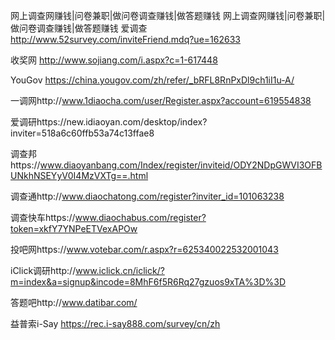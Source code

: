 网上调查网赚钱|问卷兼职|做问卷调查赚钱|做答题赚钱
网上调查网赚钱|问卷兼职|做问卷调查赚钱|做答题赚钱
爱调查 http://www.52survey.com/inviteFriend.mdq?ue=162633

收奖网 http://www.sojiang.com/i.aspx?c=1-617448

YouGov https://china.yougov.com/zh/refer/_bRFL8RnPxDl9ch1iI1u-A/ 

一调网http://www.1diaocha.com/user/Register.aspx?account=619554838

爱调研https://new.idiaoyan.com/desktop/index?inviter=518a6c60ffb53a74c13ffae8

调查邦https://www.diaoyanbang.com/Index/register/inviteid/ODY2NDpGWVI3OFBUNkhNSEYyV0I4MzVXTg==.html

调查通http://www.diaochatong.com/register?inviter_id=101063238

调查快车https://www.diaochabus.com/register?token=xkfY7YNPeETVexAPOw

投吧网https://www.votebar.com/r.aspx?r=625340022532001043

iClick调研http://www.iclick.cn/iclick/?m=index&a=signup&incode=8MhF6f5R6Rq27gzuos9xTA%3D%3D

答题吧http://www.datibar.com/

益普索i-Say https://rec.i-say888.com/survey/cn/zh


